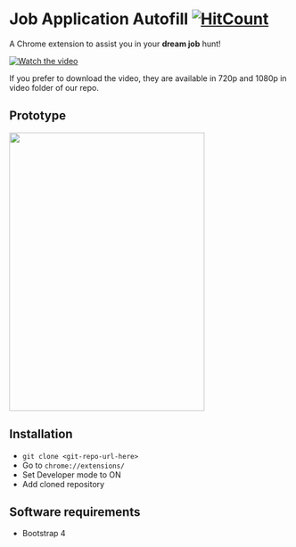 # Job Application Autofill    [![HitCount](http://hits.dwyl.com/jayjagtap/Autofill-Buddy.svg)](http://hits.dwyl.com/jayjagtap/Autofill-Buddy)

A Chrome extension to assist you in your <b>dream job</b> hunt!

[![Watch the video](https://raw.githubusercontent.com/jayjagtap/Autofill-Buddy/master/thumbnail.png)](https://youtu.be/BZmXUMSAnfc)

If you prefer to download the video, they are available in 720p and 1080p in video folder of our repo.

## Prototype

<img src="https://raw.githubusercontent.com/jayjagtap/Autofill-Buddy/master/video/prototype-1.png" height="500px" width="350px"/>

## Installation

- ```git clone <git-repo-url-here>```
- Go to ```chrome://extensions/```
- Set Developer mode to ON
- Add cloned repository

## Software requirements
- Bootstrap 4
